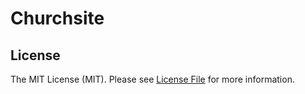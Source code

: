 # Churchsite

## License

The MIT License (MIT). Please see [License File](LICENSE.md) for more information.

